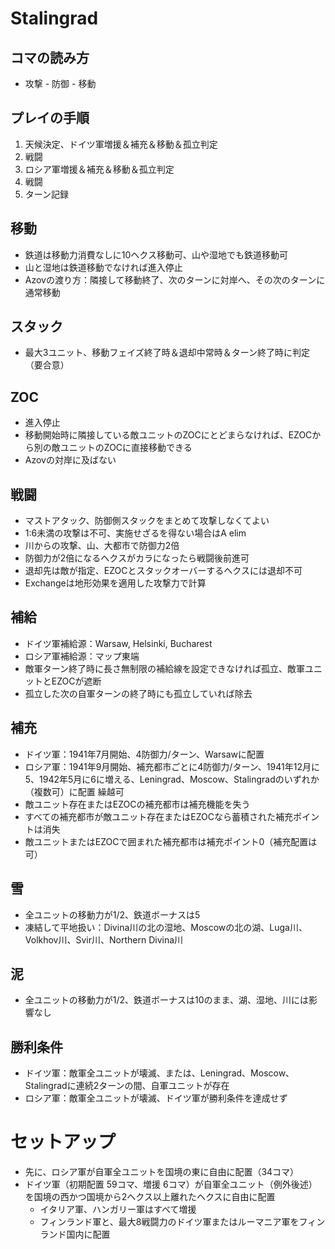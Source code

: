 # Stalingrad

## コマの読み方
- 攻撃 - 防御 - 移動

## プレイの手順
 1. 天候決定、ドイツ軍増援＆補充＆移動＆孤立判定
 2. 戦闘
 3. ロシア軍増援＆補充＆移動＆孤立判定
 4. 戦闘
 5. ターン記録

## 移動
- 鉄道は移動力消費なしに10ヘクス移動可、山や湿地でも鉄道移動可
- 山と湿地は鉄道移動でなければ進入停止
- Azovの渡り方：隣接して移動終了、次のターンに対岸へ、その次のターンに通常移動

## スタック
- 最大3ユニット、移動フェイズ終了時＆退却中常時＆ターン終了時に判定（要合意）

## ZOC
- 進入停止
- 移動開始時に隣接している敵ユニットのZOCにとどまらなければ、EZOCから別の敵ユニットのZOCに直接移動できる
- Azovの対岸に及ばない

## 戦闘
- マストアタック、防御側スタックをまとめて攻撃しなくてよい
- 1:6未満の攻撃は不可、実施せざるを得ない場合はA elim
- 川からの攻撃、山、大都市で防御力2倍
- 防御力が2倍になるヘクスがカラになったら戦闘後前進可
- 退却先は敵が指定、EZOCとスタックオーバーするヘクスには退却不可
- Exchangeは地形効果を適用した攻撃力で計算

## 補給
- ドイツ軍補給源：Warsaw, Helsinki, Bucharest
- ロシア軍補給源：マップ東端
- 敵軍ターン終了時に長さ無制限の補給線を設定できなければ孤立、敵軍ユニットとEZOCが遮断
- 孤立した次の自軍ターンの終了時にも孤立していれば除去

## 補充
- ドイツ軍：1941年7月開始、4防御力/ターン、Warsawに配置
- ロシア軍：1941年9月開始、補充都市ごとに4防御力/ターン、1941年12月に5、1942年5月に6に増える、Leningrad、Moscow、Stalingradのいずれか（複数可）に配置
 繰越可
- 敵ユニット存在またはEZOCの補充都市は補充機能を失う
- すべての補充都市が敵ユニット存在またはEZOCなら蓄積された補充ポイントは消失
- 敵ユニットまたはEZOCで囲まれた補充都市は補充ポイント0（補充配置は可）

## 雪
- 全ユニットの移動力が1/2、鉄道ボーナスは5
- 凍結して平地扱い：Divina川の北の湿地、Moscowの北の湖、Luga川、Volkhov川、Svir川、Northern Divina川

## 泥
- 全ユニットの移動力が1/2、鉄道ボーナスは10のまま、湖、湿地、川には影響なし

## 勝利条件
- ドイツ軍：敵軍全ユニットが壊滅、または、Leningrad、Moscow、Stalingradに連続2ターンの間、自軍ユニットが存在
- ロシア軍：敵軍全ユニットが壊滅、ドイツ軍が勝利条件を達成せず

# セットアップ
- 先に、ロシア軍が自軍全ユニットを国境の東に自由に配置（34コマ）
- ドイツ軍（初期配置 59コマ、増援 6コマ）が自軍全ユニット（例外後述）を国境の西かつ国境から2ヘクス以上離れたヘクスに自由に配置
  - イタリア軍、ハンガリー軍はすべて増援
  - フィンランド軍と、最大8戦闘力のドイツ軍またはルーマニア軍をフィンランド国内に配置
